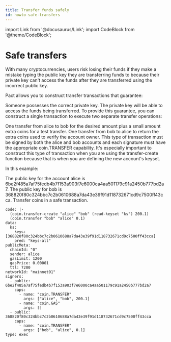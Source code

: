```yaml
---
title: Transfer funds safely
id: howto-safe-transfers
---
```

import Link from '@docusaurus/Link';
import CodeBlock from '@theme/CodeBlock';

# Safe transfers

With many cryptocurrencies, users risk losing their funds if they make a mistake typing the public key they are transferring funds to because their private key can't access the funds after they are transferred using the incorrect public key.

Pact allows you to construct transfer transactions that guarantee:

Someone possesses the correct private key.
The private key will be able to access the funds being transferred.
To provide this guarantee, you can construct a single transaction to execute two separate transfer operations:

One transfer from alice to bob for the desired amount plus a small amount extra coins for a test transfer.
One transfer from bob to alice to return the extra coins used to verify the account owner.
This type of transaction must be signed by both the alice and bob accounts and each signature must have the appropriate coin.TRANSFER capability. It's especially important to construct this type of transaction when you are using the transfer-create function because that is when you are defining the new account's keyset.

In this example:

The public key for the account alice is 6be2f485a7af75fedb4b7f153a903f7e6000ca4aa501179c91a2450b777bd2a7.
The public key for bob is 368820f80c324bbc7c2b0610688a7da43e39f91d118732671cd9c7500ff43cca.
Transfer coins in a safe transaction. 

```pact
code: |-
  (coin.transfer-create "alice" "bob" (read-keyset "ks") 200.1)
  (coin.transfer "bob" "alice" 0.1)
data:
  ks:
    keys: [368820f80c324bbc7c2b0610688a7da43e39f91d118732671cd9c7500ff43cca]
    pred: "keys-all"
publicMeta:
  chainId: "0"
  sender: alice
  gasLimit: 1200
  gasPrice: 0.00001
  ttl: 7200
networkId: "mainnet01"
signers:
  - public: 6be2f485a7af75fedb4b7f153a903f7e6000ca4aa501179c91a2450b777bd2a7
    caps:
      - name: "coin.TRANSFER"
        args: ["alice", "bob", 200.1]
      - name: "coin.GAS"
        args: []
  - public: 368820f80c324bbc7c2b0610688a7da43e39f91d118732671cd9c7500ff43cca
    caps:
      - name: "coin.TRANSFER"
        args: ["bob", "alice", 0.1]
type: exec
```